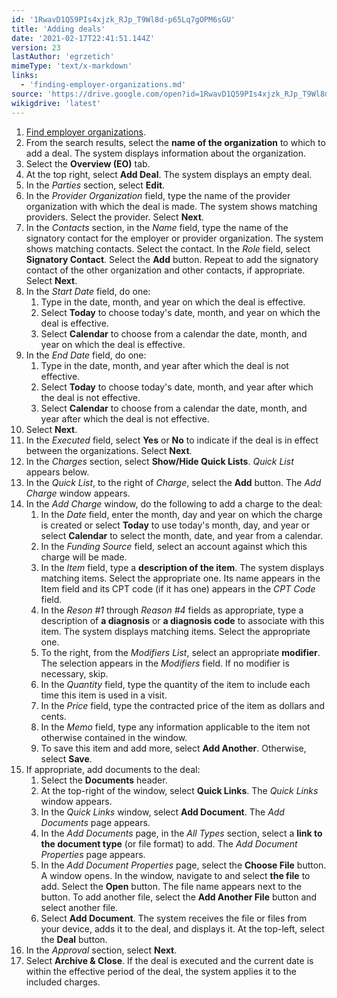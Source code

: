 ```yaml
---
id: '1RwavD1Q59PIs4xjzk_RJp_T9Wl8d-p65Lq7gOPM6sGU'
title: 'Adding deals'
date: '2021-02-17T22:41:51.144Z'
version: 23
lastAuthor: 'egrzetich'
mimeType: 'text/x-markdown'
links:
  - 'finding-employer-organizations.md'
source: 'https://drive.google.com/open?id=1RwavD1Q59PIs4xjzk_RJp_T9Wl8d-p65Lq7gOPM6sGU'
wikigdrive: 'latest'
---
```

1. [Find employer organizations](finding-employer-organizations.md).
2. From the search results, select the <strong>name of the organization</strong> to which to add a deal. The system displays information about the organization.
3. Select the <strong>Overview (EO)</strong> tab.
4. At the top right, select <strong>Add Deal</strong>. The system displays an empty deal.
5. In the <em>Parties</em> section, select <strong>Edit</strong>. 
6. In the <em>Provider Organization</em> field, type the name of the provider organization with which the deal is made. The system shows matching providers. Select the provider. Select <strong>Next</strong>.
7. In the <em>Contacts</em> section, in the <em>Name</em> field, type the name of the signatory contact for the employer or provider organization. The system shows matching contacts. Select the contact. In the <em>Role</em> field, select <strong>Signatory Contact</strong>. Select the <strong>Add</strong> button. Repeat to add the signatory contact of the other organization and other contacts, if appropriate. Select <strong>Next</strong>.
8. In the <em>Start Date</em> field, do one:
   1. Type in the date, month, and year on which the deal is effective.
   2. Select <strong>Today</strong> to choose today's date, month, and year on which the deal is effective.
   3. Select <strong>Calendar</strong> to choose from a calendar the date, month, and year on which the deal is effective.
1. In the <em>End Date</em> field, do one:
   1. Type in the date, month, and year after which the deal is not effective.
   2. Select <strong>Today</strong> to choose today's date, month, and year after which the deal is not effective.
   3. Select <strong>Calendar</strong> to choose from a calendar the date, month, and year after which the deal is not effective.
1. Select <strong>Next</strong>.
2. In the <em>Executed</em> field, select <strong>Yes</strong> or <strong>No</strong> to indicate if the deal is in effect between the organizations. Select <strong>Next</strong>.
3. In the <em>Charges</em> section, select <strong>Show/Hide Quick Lists</strong>. <em>Quick List</em> appears below.
4. In the <em>Quick List</em>, to the right of <em>Charge</em>, select the <strong>Add</strong> button. The <em>Add Charge</em> window appears.
5. In the <em>Add Charge</em> window, do the following to add a charge to the deal:
   1. In the <em>Date</em> field, enter the month, day and year on which the charge is created or select <strong>Today</strong> to use today's month, day, and year or select <strong>Calendar</strong> to select the month, date, and year from a calendar.
   2. In the <em>Funding Source</em> field, select an account against which this charge will be made.
   3. In the <em>Item</em> field, type a <strong>description of the item</strong>. The system displays matching items. Select the appropriate one. Its name appears in the Item field and its CPT code (if it has one) appears in the <em>CPT Code</em> field.
   4. In the <em>Reson #1</em> through <em>Reason #4</em> fields as appropriate, type a description of <strong>a diagnosis</strong> or <strong>a diagnosis code</strong> to associate with this item. The system displays matching items. Select the appropriate one.
   5. To the right, from the <em>Modifiers List</em>, select an appropriate <strong>modifier</strong>. The selection appears in the <em>Modifiers</em> field. If no modifier is necessary, skip.
   6. In the <em>Quantity</em> field, type the quantity of the item to include each time this item is used in a visit.
   7. In the <em>Price</em> field, type the contracted price of the item as dollars and cents.
   8. In the <em>Memo</em> field, type any information applicable to the item not otherwise contained in the window.
   9. To save this item and add more, select <strong>Add Another</strong>. Otherwise, select <strong>Save</strong>.
1. If appropriate, add documents to the deal:
   1. Select the <strong>Documents</strong> header.
   2. At the top-right of the window, select <strong>Quick Links</strong>. The <em>Quick Links</em> window appears.
   3. In the <em>Quick Links</em> window, select <strong>Add Document</strong>. The <em>Add Documents</em> page appears.
   4. In the <em>Add Documents</em> page, in the <em>All Types</em> section, select a <strong>link to the document type</strong> (or file format) to add. The <em>Add Document Properties</em> page appears.
   5. In the <em>Add Document Properties</em> page, select the <strong>Choose File</strong> button. A window opens. In the window, navigate to and select <strong>the file</strong> to add. Select the <strong>Open</strong> button. The file name appears next to the button. To add another file, select the <strong>Add Another File</strong> button and select another file.
   1. Select <strong>Add Document</strong>. The system receives the file or files from your device, adds it to the deal, and displays it. At the top-left, select the <strong>Deal</strong> button.
1. In the <em>Approval</em> section, select <strong>Next</strong>.
2. Select <strong>Archive & Close</strong>. If the deal is executed and the current date is within the effective period of the deal, the system applies it to the included charges.
